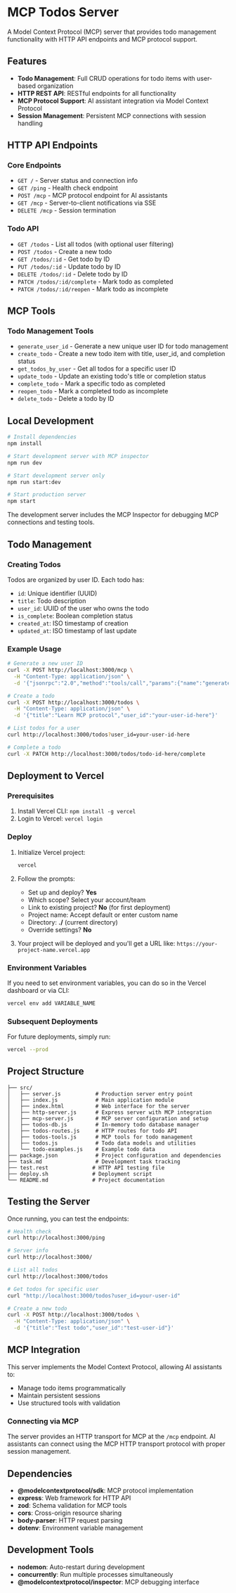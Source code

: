 # MCP Todos Server

A Model Context Protocol (MCP) server that provides todo management functionality with HTTP API endpoints and MCP protocol support.

## Features

- **Todo Management**: Full CRUD operations for todo items with user-based organization
- **HTTP REST API**: RESTful endpoints for all functionality
- **MCP Protocol Support**: AI assistant integration via Model Context Protocol
- **Session Management**: Persistent MCP connections with session handling

## HTTP API Endpoints

### Core Endpoints
- `GET /` - Server status and connection info
- `GET /ping` - Health check endpoint
- `POST /mcp` - MCP protocol endpoint for AI assistants
- `GET /mcp` - Server-to-client notifications via SSE
- `DELETE /mcp` - Session termination

### Todo API
- `GET /todos` - List all todos (with optional user filtering)
- `POST /todos` - Create a new todo
- `GET /todos/:id` - Get todo by ID
- `PUT /todos/:id` - Update todo by ID
- `DELETE /todos/:id` - Delete todo by ID
- `PATCH /todos/:id/complete` - Mark todo as completed
- `PATCH /todos/:id/reopen` - Mark todo as incomplete

## MCP Tools

### Todo Management Tools
- `generate_user_id` - Generate a new unique user ID for todo management
- `create_todo` - Create a new todo item with title, user_id, and completion status
- `get_todos_by_user` - Get all todos for a specific user ID
- `update_todo` - Update an existing todo's title or completion status
- `complete_todo` - Mark a specific todo as completed
- `reopen_todo` - Mark a completed todo as incomplete
- `delete_todo` - Delete a todo by ID

## Local Development

```bash
# Install dependencies
npm install

# Start development server with MCP inspector
npm run dev

# Start development server only
npm run start:dev

# Start production server
npm start
```

The development server includes the MCP Inspector for debugging MCP connections and testing tools.

## Todo Management

### Creating Todos
Todos are organized by user ID. Each todo has:
- `id`: Unique identifier (UUID)
- `title`: Todo description
- `user_id`: UUID of the user who owns the todo
- `is_complete`: Boolean completion status
- `created_at`: ISO timestamp of creation
- `updated_at`: ISO timestamp of last update

### Example Usage
```bash
# Generate a new user ID
curl -X POST http://localhost:3000/mcp \
  -H "Content-Type: application/json" \
  -d '{"jsonrpc":"2.0","method":"tools/call","params":{"name":"generate_user_id","arguments":{}},"id":1}'

# Create a todo
curl -X POST http://localhost:3000/todos \
  -H "Content-Type: application/json" \
  -d '{"title":"Learn MCP protocol","user_id":"your-user-id-here"}'

# List todos for a user
curl http://localhost:3000/todos?user_id=your-user-id-here

# Complete a todo
curl -X PATCH http://localhost:3000/todos/todo-id-here/complete
```

## Deployment to Vercel

### Prerequisites

1. Install Vercel CLI: `npm install -g vercel`
2. Login to Vercel: `vercel login`

### Deploy

1. Initialize Vercel project:
   ```bash
   vercel
   ```

2. Follow the prompts:
   - Set up and deploy? **Yes**
   - Which scope? Select your account/team
   - Link to existing project? **No** (for first deployment)
   - Project name: Accept default or enter custom name
   - Directory: **./** (current directory)
   - Override settings? **No**

3. Your project will be deployed and you'll get a URL like: `https://your-project-name.vercel.app`

### Environment Variables

If you need to set environment variables, you can do so in the Vercel dashboard or via CLI:

```bash
vercel env add VARIABLE_NAME
```

### Subsequent Deployments

For future deployments, simply run:

```bash
vercel --prod
```

## Project Structure

```
├── src/
│   ├── server.js           # Production server entry point
│   ├── index.js            # Main application module
│   ├── index.html          # Web interface for the server
│   ├── http-server.js      # Express server with MCP integration
│   ├── mcp-server.js       # MCP server configuration and setup
│   ├── todos-db.js         # In-memory todo database manager
│   ├── todos-routes.js     # HTTP routes for todo API
│   ├── todos-tools.js      # MCP tools for todo management
│   ├── todos.js            # Todo data models and utilities
│   └── todo-examples.js    # Example todo data
├── package.json            # Project configuration and dependencies
├── task.md                 # Development task tracking
├── test.rest              # HTTP API testing file
├── deploy.sh              # Deployment script
└── README.md              # Project documentation
```

## Testing the Server

Once running, you can test the endpoints:

```bash
# Health check
curl http://localhost:3000/ping

# Server info
curl http://localhost:3000/

# List all todos
curl http://localhost:3000/todos

# Get todos for specific user
curl "http://localhost:3000/todos?user_id=your-user-id"

# Create a new todo
curl -X POST http://localhost:3000/todos \
  -H "Content-Type: application/json" \
  -d '{"title":"Test todo","user_id":"test-user-id"}'
```

## MCP Integration

This server implements the Model Context Protocol, allowing AI assistants to:
- Manage todo items programmatically
- Maintain persistent sessions
- Use structured tools with validation

### Connecting via MCP
The server provides an HTTP transport for MCP at the `/mcp` endpoint. AI assistants can connect using the MCP HTTP transport protocol with proper session management.

## Dependencies

- **@modelcontextprotocol/sdk**: MCP protocol implementation
- **express**: Web framework for HTTP API
- **zod**: Schema validation for MCP tools
- **cors**: Cross-origin resource sharing
- **body-parser**: HTTP request parsing
- **dotenv**: Environment variable management

## Development Tools

- **nodemon**: Auto-restart during development
- **concurrently**: Run multiple processes simultaneously
- **@modelcontextprotocol/inspector**: MCP debugging interface
